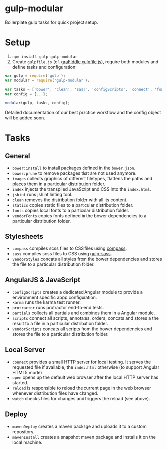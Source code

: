 # gulp-modular
Boilerplate gulp tasks for quick project setup.

# Setup
 1. `npm install gulp gulp-modular`
 2. Create `gulpfile.js` (cf. [graFiddle gulpfile.js](https://github.com/GraFiddle/grafiddle/blob/develop/gulpfile.js)), require both modules and define tasks and configuration:

```javascript
var gulp = require('gulp');
var modular = require('gulp-modular');

var tasks = ['bower', 'clean', 'sass', 'configScripts', 'connect', 'fonts', ...];
var config = {...};

modular(gulp, tasks, config);
```

Detailed documentation of our best practice workflow and the config object will be added soon.

# Tasks

## General
 - `bower:install` to install packages defined in the `bower.json`.
 - `bower:prune` to remove packages that are not used anymore.
 - `images` collects graphics of different filetypes, flattens the paths and places them in a particular distribution folder.
 - `index` injects the transpiled JavaScript and CSS into the `index.html`.
 - `jshint` runs jshint linting tool.
 - `clean` removes the distribution folder with all its content.
 - `statics` copies static files to a particular distribution folder.
 - `fonts` copies local fonts to a particular distribution folder.
 - `vendorFonts` copies fonts defined in the bower dependencies to a particular distribution folder.

## Stylesheets
 - `compass` compiles scss files to CSS files using [compass](https://github.com/Compass/compass).
 - `sass` compiles scss files to CSS using [gulp-sass](https://github.com/dlmanning/gulp-sass).
 - `vendorStyles` concats all styles from the bower dependencies and stores the file to a particular distribution folder.

## AngularJS & JavaScript
 - `configScripts` creates a dedicated Angular module to provide a environment specific appp configuration.
 - `karma` runs the karma test runner.
 - `protractor` runs protractor end-to-end tests.
 - `partials` collects all partials and combines them in a Angular module.
 - `scripts` connect all scripts, annotates, orders, concats and stores a the result to a file in a particular distribution folder.
 - `vendorScripts` concats all scripts from the bower dependencies and stores the file to a particular distribution folder.

## Local Server
 - `connect` provides a small HTTP server for local testing. It serves the requested file if available, the `index.html` otherwise (to support Angular HTML5 mode)
 - `open` opens up the default web browser after the local HTTP server has started.
 - `reload` is responsible to reload the current page in the web browser whenever distribution files have changed.
 - `watch` checks files for changes and triggers the reload (see above).

## Deploy
 - `mavenDeploy` creates a maven package and uploads it to a custom repository.
 - `mavenInstall` creates a snapshot maven package and installs it on the local machine.
